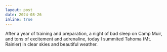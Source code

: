 ```yaml
---
layout: post
date: 2024-08-26
inline: true
---
```


After a year of training and preparation, a night of bad sleep on Camp Muir, and
tons of excitement and adrenaline, today I summited Tahoma (Mt. Rainier) in clear
skies and beautiful weather.
